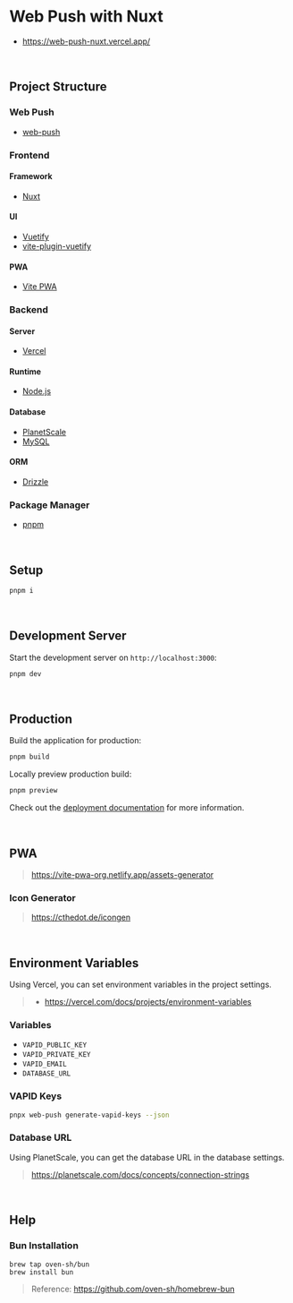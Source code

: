 # Web Push with Nuxt

- https://web-push-nuxt.vercel.app/

<br/>

## Project Structure

### Web Push

- [web-push](https://www.npmjs.com/package/web-push)

### Frontend

#### Framework

- [Nuxt](https://nuxt.com)

#### UI

- [Vuetify](https://vuetifyjs.com)
- [vite-plugin-vuetify](https://www.npmjs.com/package/vite-plugin-vuetify)

#### PWA

- [Vite PWA](https://vite-pwa-org.netlify.app/)

### Backend

#### Server

- [Vercel](https://vercel.com)

#### Runtime

- [Node.js](https://nodejs.org)

#### Database

- [PlanetScale](https://planetscale.com)
- [MySQL](https://www.mysql.com)

#### ORM

- [Drizzle](https://orm.drizzle.team)

### Package Manager

- [pnpm](https://pnpm.io)

<br/>

## Setup

```bash
pnpm i
```

<br/>

## Development Server

Start the development server on `http://localhost:3000`:

```bash
pnpm dev
```

<br/>

## Production

Build the application for production:

```bash
pnpm build
```

Locally preview production build:

```bash
pnpm preview
```

Check out the [deployment documentation](https://nuxt.com/docs/getting-started/deployment) for more information.

<br/>

## PWA

> https://vite-pwa-org.netlify.app/assets-generator

### Icon Generator

> https://cthedot.de/icongen

<br/>

## Environment Variables

Using Vercel, you can set environment variables in the project settings.

> - https://vercel.com/docs/projects/environment-variables

### Variables

- `VAPID_PUBLIC_KEY`
- `VAPID_PRIVATE_KEY`
- `VAPID_EMAIL`
- `DATABASE_URL`

### VAPID Keys

```bash
pnpx web-push generate-vapid-keys --json
```

### Database URL

Using PlanetScale, you can get the database URL in the database settings.

> https://planetscale.com/docs/concepts/connection-strings

<br/>

## Help

### Bun Installation

```
brew tap oven-sh/bun
brew install bun
```

> Reference: https://github.com/oven-sh/homebrew-bun
